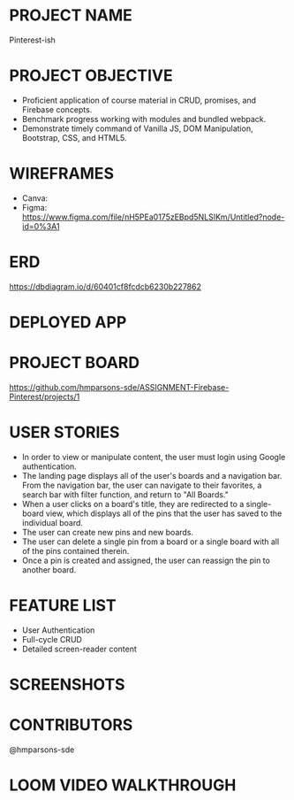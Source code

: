 # PROJECT NAME
Pinterest-ish

# PROJECT OBJECTIVE
- Proficient application of course material in CRUD, promises, and Firebase concepts.
- Benchmark progress working with modules and bundled webpack.
- Demonstrate timely command of Vanilla JS, DOM Manipulation, Bootstrap, CSS, and HTML5.

# WIREFRAMES
- Canva:
- Figma: https://www.figma.com/file/nH5PEa0175zEBpd5NLSIKm/Untitled?node-id=0%3A1

# ERD
https://dbdiagram.io/d/60401cf8fcdcb6230b227862

# DEPLOYED APP

# PROJECT BOARD
https://github.com/hmparsons-sde/ASSIGNMENT-Firebase-Pinterest/projects/1

# USER STORIES
- In order to view or manipulate content, the user must login using Google authentication. 
- The landing page displays all of the user's boards and a navigation bar. From the navigation bar, the user can navigate to their favorites, a search bar with filter function, and return to "All Boards."
- When a user clicks on a board's title, they are redirected to a single-board view, which displays all of the pins that the user has saved to the individual board.
- The user can create new pins and new boards.
- The user can delete a single pin from a board or a single board with all of the pins contained therein.
- Once a pin is created and assigned, the user can reassign the pin to another board.

# FEATURE LIST
- User Authentication
- Full-cycle CRUD
- Detailed screen-reader content

# SCREENSHOTS

# CONTRIBUTORS
@hmparsons-sde

# LOOM VIDEO WALKTHROUGH
